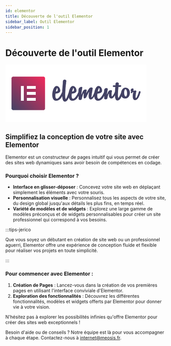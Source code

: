 ```yaml
---
id: elementor
title: Découverte de l'outil Elementor
sidebar_label: Outil Elementor
sidebar_position: 1
---
```


# Découverte de l'outil Elementor

![Elementor](./img/17.png)

## Simplifiez la conception de votre site avec Elementor

Elementor est un constructeur de pages intuitif qui vous permet de créer des sites web dynamiques sans avoir besoin de compétences en codage.

### Pourquoi choisir Elementor ?

- **Interface en glisser-déposer** : Concevez votre site web en déplaçant simplement les éléments avec votre souris.
- **Personnalisation visuelle** : Personnalisez tous les aspects de votre site, du design global jusqu'aux détails les plus fins, en temps réel.
- **Variété de modèles et de widgets** : Explorez une large gamme de modèles préconçus et de widgets personnalisables pour créer un site professionnel qui correspond à vos besoins.

:::tips-jerico

Que vous soyez un débutant en création de site web ou un professionnel aguerri, Elementor offre une expérience de conception fluide et flexible pour réaliser vos projets en toute simplicité.

:::

### Pour commencer avec Elementor :

1. **Création de Pages** : Lancez-vous dans la création de vos premières pages en utilisant l'interface conviviale d'Elementor.
2. **Exploration des fonctionnalités** : Découvrez les différentes fonctionnalités, modèles et widgets offerts par Elementor pour donner vie à votre vision.

N'hésitez pas à explorer les possibilités infinies qu'offre Elementor pour créer des sites web exceptionnels !

Besoin d'aide ou de conseils ? Notre équipe est là pour vous accompagner à chaque étape. Contactez-nous à internet@meosis.fr.
